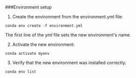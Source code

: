 ###Environment setup
1. Create the environment from the environment.yml file:

```
conda env create -f environment.yml
```

The first line of the yml file sets the new environment's name. 

2. Activate the new environment: 
```
conda activate myenv
```
3. Verify that the new environment was installed correctly:
```
conda env list
```